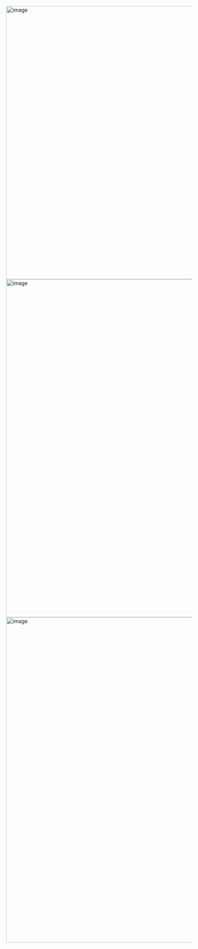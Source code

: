 <img width="742" alt="image" src="https://github.com/user-attachments/assets/69b43fa8-0d22-4081-981d-80c81cd7f884">
<img width="918" alt="image" src="https://github.com/user-attachments/assets/81e047ca-d68e-4137-b35c-5abe52a8fab2">
<img width="884" alt="image" src="https://github.com/user-attachments/assets/37920282-f195-473b-bf3f-dcf649ac65ca">
